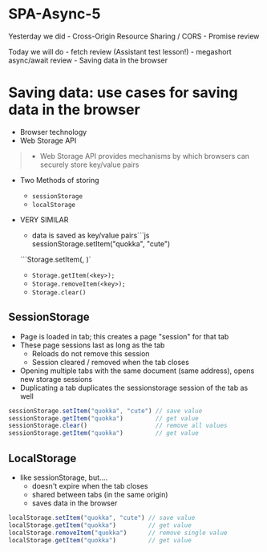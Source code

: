 # SPA-Async-5

Yesterday we did
    - Cross-Origin Resource Sharing / CORS
    - Promise review

Today we will do
    - fetch review (Assistant test lesson!)
    - megashort async/await review
    - Saving data in the browser

# Saving data: use cases for saving data in the browser

- Browser technology
- Web Storage API

> - Web Storage API provides mechanisms by which browsers can securely store key/value pairs

- Two Methods of storing
    - `sessionStorage`
    - `localStorage`

- VERY SIMILAR
    - data is saved as key/value pairs```js
    sessionStorage.setItem("quokka", "cute")

    ```Storage.setItem(<key>, <value>)`
    - `Storage.getItem(<key>);`
    - `Storage.removeItem(<key>);`
    - `Storage.clear()`

## SessionStorage

- Page is loaded in tab; this creates a page "session" for that tab
- These page sessions last as long as the tab
    - Reloads do not remove this session
    - Session cleared / removed when the tab closes
- Opening multiple tabs with the same document (same address), opens new storage sessions
- Duplicating a tab duplicates the sessionstorage session of the tab as well

```js
sessionStorage.setItem("quokka", "cute") // save value
sessionStorage.getItem("quokka")         // get value
sessionStorage.clear()                   // remove all values
sessionStorage.getItem("quokka")         // get value
```

## LocalStorage

- like sessionStorage, but....
    - doesn't expire when the tab closes
    - shared between tabs (in the same origin)
    - saves data in the browser

```js
localStorage.setItem("quokka", "cute") // save value
localStorage.getItem("quokka")         // get value
localStorage.removeItem("quokka")      // remove single value
localStorage.getItem("quokka")         // get value
```
